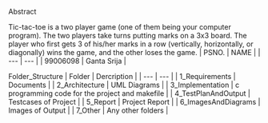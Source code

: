 Abstract


Tic-tac-toe is a two player game (one of them being your computer program). The two players take turns putting marks on a 3x3 board. The player who first gets 3 of his/her marks in a row (vertically, horizontally, or diagonally) wins the game, and the other loses the game.
| PSNO. | NAME |
| --- | --- |
| 99006098 | Ganta Srija |

Folder_Structure
| Folder | Dercription |
| --- | --- |
| 1_Requirements | Documents |
| 2_Architecture | UML Diagrams |
| 3_Implementation | c programming code for the project and makefile |
| 4_TestPlanAndOutput | Testcases of Project |
| 5_Report | Project Report |
| 6_ImagesAndDiagrams | Images of Output |
| 7_Other | Any other folders |
